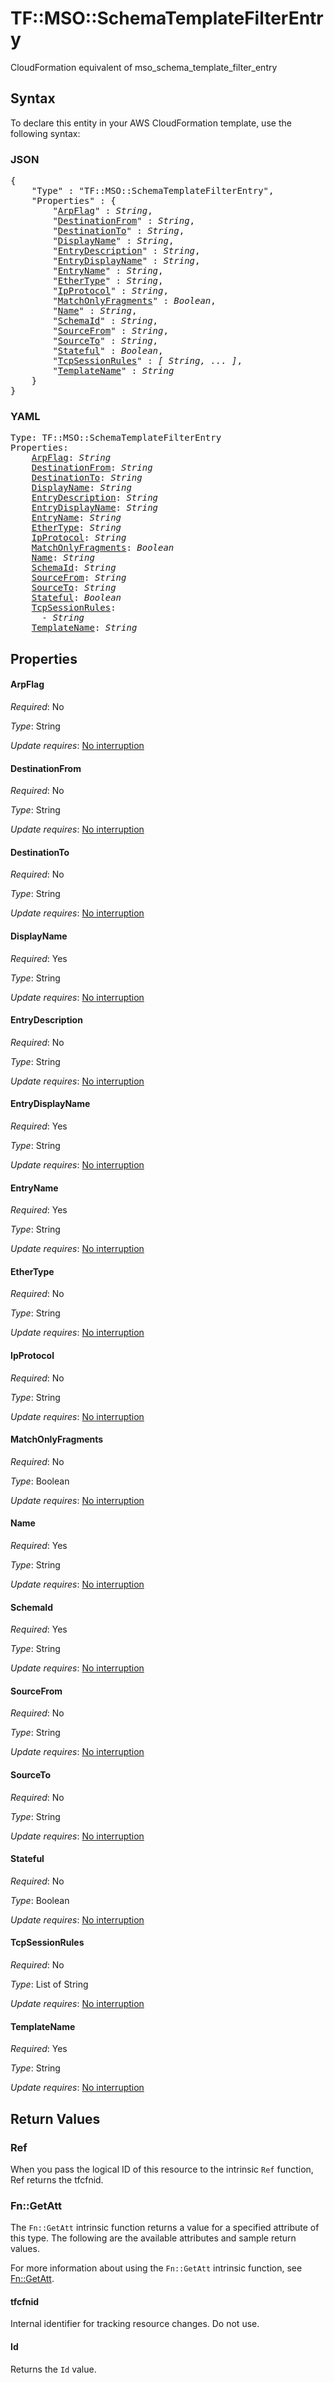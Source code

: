 # TF::MSO::SchemaTemplateFilterEntry

CloudFormation equivalent of mso_schema_template_filter_entry

## Syntax

To declare this entity in your AWS CloudFormation template, use the following syntax:

### JSON

<pre>
{
    "Type" : "TF::MSO::SchemaTemplateFilterEntry",
    "Properties" : {
        "<a href="#arpflag" title="ArpFlag">ArpFlag</a>" : <i>String</i>,
        "<a href="#destinationfrom" title="DestinationFrom">DestinationFrom</a>" : <i>String</i>,
        "<a href="#destinationto" title="DestinationTo">DestinationTo</a>" : <i>String</i>,
        "<a href="#displayname" title="DisplayName">DisplayName</a>" : <i>String</i>,
        "<a href="#entrydescription" title="EntryDescription">EntryDescription</a>" : <i>String</i>,
        "<a href="#entrydisplayname" title="EntryDisplayName">EntryDisplayName</a>" : <i>String</i>,
        "<a href="#entryname" title="EntryName">EntryName</a>" : <i>String</i>,
        "<a href="#ethertype" title="EtherType">EtherType</a>" : <i>String</i>,
        "<a href="#ipprotocol" title="IpProtocol">IpProtocol</a>" : <i>String</i>,
        "<a href="#matchonlyfragments" title="MatchOnlyFragments">MatchOnlyFragments</a>" : <i>Boolean</i>,
        "<a href="#name" title="Name">Name</a>" : <i>String</i>,
        "<a href="#schemaid" title="SchemaId">SchemaId</a>" : <i>String</i>,
        "<a href="#sourcefrom" title="SourceFrom">SourceFrom</a>" : <i>String</i>,
        "<a href="#sourceto" title="SourceTo">SourceTo</a>" : <i>String</i>,
        "<a href="#stateful" title="Stateful">Stateful</a>" : <i>Boolean</i>,
        "<a href="#tcpsessionrules" title="TcpSessionRules">TcpSessionRules</a>" : <i>[ String, ... ]</i>,
        "<a href="#templatename" title="TemplateName">TemplateName</a>" : <i>String</i>
    }
}
</pre>

### YAML

<pre>
Type: TF::MSO::SchemaTemplateFilterEntry
Properties:
    <a href="#arpflag" title="ArpFlag">ArpFlag</a>: <i>String</i>
    <a href="#destinationfrom" title="DestinationFrom">DestinationFrom</a>: <i>String</i>
    <a href="#destinationto" title="DestinationTo">DestinationTo</a>: <i>String</i>
    <a href="#displayname" title="DisplayName">DisplayName</a>: <i>String</i>
    <a href="#entrydescription" title="EntryDescription">EntryDescription</a>: <i>String</i>
    <a href="#entrydisplayname" title="EntryDisplayName">EntryDisplayName</a>: <i>String</i>
    <a href="#entryname" title="EntryName">EntryName</a>: <i>String</i>
    <a href="#ethertype" title="EtherType">EtherType</a>: <i>String</i>
    <a href="#ipprotocol" title="IpProtocol">IpProtocol</a>: <i>String</i>
    <a href="#matchonlyfragments" title="MatchOnlyFragments">MatchOnlyFragments</a>: <i>Boolean</i>
    <a href="#name" title="Name">Name</a>: <i>String</i>
    <a href="#schemaid" title="SchemaId">SchemaId</a>: <i>String</i>
    <a href="#sourcefrom" title="SourceFrom">SourceFrom</a>: <i>String</i>
    <a href="#sourceto" title="SourceTo">SourceTo</a>: <i>String</i>
    <a href="#stateful" title="Stateful">Stateful</a>: <i>Boolean</i>
    <a href="#tcpsessionrules" title="TcpSessionRules">TcpSessionRules</a>: <i>
      - String</i>
    <a href="#templatename" title="TemplateName">TemplateName</a>: <i>String</i>
</pre>

## Properties

#### ArpFlag

_Required_: No

_Type_: String

_Update requires_: [No interruption](https://docs.aws.amazon.com/AWSCloudFormation/latest/UserGuide/using-cfn-updating-stacks-update-behaviors.html#update-no-interrupt)

#### DestinationFrom

_Required_: No

_Type_: String

_Update requires_: [No interruption](https://docs.aws.amazon.com/AWSCloudFormation/latest/UserGuide/using-cfn-updating-stacks-update-behaviors.html#update-no-interrupt)

#### DestinationTo

_Required_: No

_Type_: String

_Update requires_: [No interruption](https://docs.aws.amazon.com/AWSCloudFormation/latest/UserGuide/using-cfn-updating-stacks-update-behaviors.html#update-no-interrupt)

#### DisplayName

_Required_: Yes

_Type_: String

_Update requires_: [No interruption](https://docs.aws.amazon.com/AWSCloudFormation/latest/UserGuide/using-cfn-updating-stacks-update-behaviors.html#update-no-interrupt)

#### EntryDescription

_Required_: No

_Type_: String

_Update requires_: [No interruption](https://docs.aws.amazon.com/AWSCloudFormation/latest/UserGuide/using-cfn-updating-stacks-update-behaviors.html#update-no-interrupt)

#### EntryDisplayName

_Required_: Yes

_Type_: String

_Update requires_: [No interruption](https://docs.aws.amazon.com/AWSCloudFormation/latest/UserGuide/using-cfn-updating-stacks-update-behaviors.html#update-no-interrupt)

#### EntryName

_Required_: Yes

_Type_: String

_Update requires_: [No interruption](https://docs.aws.amazon.com/AWSCloudFormation/latest/UserGuide/using-cfn-updating-stacks-update-behaviors.html#update-no-interrupt)

#### EtherType

_Required_: No

_Type_: String

_Update requires_: [No interruption](https://docs.aws.amazon.com/AWSCloudFormation/latest/UserGuide/using-cfn-updating-stacks-update-behaviors.html#update-no-interrupt)

#### IpProtocol

_Required_: No

_Type_: String

_Update requires_: [No interruption](https://docs.aws.amazon.com/AWSCloudFormation/latest/UserGuide/using-cfn-updating-stacks-update-behaviors.html#update-no-interrupt)

#### MatchOnlyFragments

_Required_: No

_Type_: Boolean

_Update requires_: [No interruption](https://docs.aws.amazon.com/AWSCloudFormation/latest/UserGuide/using-cfn-updating-stacks-update-behaviors.html#update-no-interrupt)

#### Name

_Required_: Yes

_Type_: String

_Update requires_: [No interruption](https://docs.aws.amazon.com/AWSCloudFormation/latest/UserGuide/using-cfn-updating-stacks-update-behaviors.html#update-no-interrupt)

#### SchemaId

_Required_: Yes

_Type_: String

_Update requires_: [No interruption](https://docs.aws.amazon.com/AWSCloudFormation/latest/UserGuide/using-cfn-updating-stacks-update-behaviors.html#update-no-interrupt)

#### SourceFrom

_Required_: No

_Type_: String

_Update requires_: [No interruption](https://docs.aws.amazon.com/AWSCloudFormation/latest/UserGuide/using-cfn-updating-stacks-update-behaviors.html#update-no-interrupt)

#### SourceTo

_Required_: No

_Type_: String

_Update requires_: [No interruption](https://docs.aws.amazon.com/AWSCloudFormation/latest/UserGuide/using-cfn-updating-stacks-update-behaviors.html#update-no-interrupt)

#### Stateful

_Required_: No

_Type_: Boolean

_Update requires_: [No interruption](https://docs.aws.amazon.com/AWSCloudFormation/latest/UserGuide/using-cfn-updating-stacks-update-behaviors.html#update-no-interrupt)

#### TcpSessionRules

_Required_: No

_Type_: List of String

_Update requires_: [No interruption](https://docs.aws.amazon.com/AWSCloudFormation/latest/UserGuide/using-cfn-updating-stacks-update-behaviors.html#update-no-interrupt)

#### TemplateName

_Required_: Yes

_Type_: String

_Update requires_: [No interruption](https://docs.aws.amazon.com/AWSCloudFormation/latest/UserGuide/using-cfn-updating-stacks-update-behaviors.html#update-no-interrupt)

## Return Values

### Ref

When you pass the logical ID of this resource to the intrinsic `Ref` function, Ref returns the tfcfnid.

### Fn::GetAtt

The `Fn::GetAtt` intrinsic function returns a value for a specified attribute of this type. The following are the available attributes and sample return values.

For more information about using the `Fn::GetAtt` intrinsic function, see [Fn::GetAtt](https://docs.aws.amazon.com/AWSCloudFormation/latest/UserGuide/intrinsic-function-reference-getatt.html).

#### tfcfnid

Internal identifier for tracking resource changes. Do not use.

#### Id

Returns the <code>Id</code> value.

